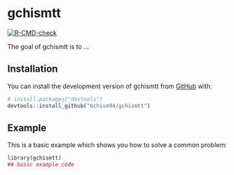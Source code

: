 
# gchismtt

<!-- badges: start -->
[![R-CMD-check](https://github.com/Gchism94/gchismtt/workflows/R-CMD-check/badge.svg)](https://github.com/Gchism94/gchismtt/actions)

<!-- badges: end -->

The goal of gchismtt is to ...

## Installation

You can install the development version of gchismtt from [GitHub](https://github.com/Gchism94/gchismtt/) with:

``` r
# install.packages("devtools")
devtools::install_github("Gchism94/gchismtt")
```

## Example

This is a basic example which shows you how to solve a common problem:

``` r
library(gchismtt)
## basic example code
```

